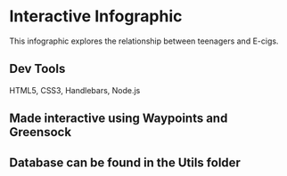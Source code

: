 # Interactive Infographic
This infographic explores the relationship between teenagers and E-cigs.
## Dev Tools
HTML5, CSS3, Handlebars, Node.js
## Made interactive using Waypoints and Greensock
## Database can be found in the Utils folder
